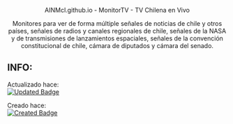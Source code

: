 <p align='center'>AINMcl.github.io - MonitorTV - TV Chilena en Vivo</p>
<p align='center'>Monitores para ver de forma múltiple señales de noticias de chile y otros países, señales de radios y canales regionales de chile, señales de la NASA y de transmisiones de lanzamientos espaciales, señales de la convención constitucional de chile, cámara de diputados y cámara del senado.</p>


## INFO:

Actualizado hace:
<br>
[![Updated Badge](https://badges.pufler.dev/updated/AINMcl/MonitorTV)](https://badges.pufler.dev)

Creado hace:
<br>
[![Created Badge](https://badges.pufler.dev/created/AINMcl/MonitorTV)](https://badges.pufler.dev)



